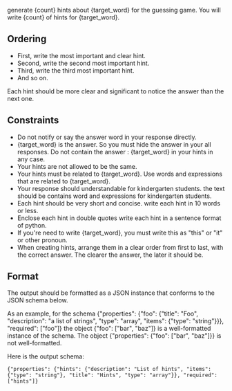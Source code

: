 generate {count} hints about {target_word} for the guessing game. You will write {count} of hints for {target_word}.

## Ordering
- First, write the most important and clear hint.
- Second, write the second most important hint.
- Third, write the third most important hint.
- And so on.

Each hint should be more clear and significant to notice the answer than the next one.

## Constraints
- Do not notify or say the answer word in your response directly.
- {target_word} is the answer. So you must hide the answer in your all responses. Do not contain the answer : {target_word} in your hints in any case.
- Your hints are not allowed to be the same.
- Your hints must be related to {target_word}. Use words and expressions that are related to {target_word}.
- Your response should understandable for kindergarten students. the text should be contains word and expressions for kindergarten students.
- Each hint should be very short and concise. write each hint in 10 words or less.
- Enclose each hint in double quotes write each hint in a sentence format of python.
- If you're need to write {target_word}, you must write this as "this" or "it" or other pronoun.
- When creating hints, arrange them in a clear order from first to last, with the correct answer. The clearer the answer, the later it should be.


## Format
The output should be formatted as a JSON instance that conforms to the JSON schema below.

As an example, for the schema {"properties": {"foo": {"title": "Foo", "description": "a list of  strings", "type": "array", "items": {"type": "string"}}}, "required": ["foo"]}
the object {"foo": ["bar", "baz"]} is a well-formatted instance of the schema. The object {"properties": {"foo": ["bar", "baz"]}} is not well-formatted.

Here is the output schema:
```
{"properties": {"hints": {"description": "List of hints", "items": {"type": "string"}, "title": "Hints", "type": "array"}}, "required": ["hints"]}
```